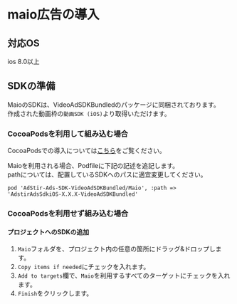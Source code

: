 # maio広告の導入

## 対応OS

ios 8.0以上

## SDKの準備

MaioのSDKは、VideoAdSDKBundledのパッケージに同梱されております。  
作成された動画枠の`動画SDK (iOS)`より取得いただけます。

### CocoaPodsを利用して組み込む場合

CocoaPodsでの導入については[こちら](../init/cocoapods.md)をご覧ください。

Maioを利用される場合、Podfileに下記の記述を追記します。  
pathについては、配置しているSDKへのパスに適宜変更してください。

```
pod 'AdStir-Ads-SDK-VideoAdSDKBundled/Maio', :path => 'AdstirAdsSdkiOS-X.X.X-VideoAdSDKBundled'
```

### CocoaPodsを利用せず組み込む場合

#### プロジェクトへのSDKの追加

1. `Maio`フォルダを、プロジェクト内の任意の箇所にドラッグ&ドロップします。
1. `Copy items if needed`にチェックを入れます。
1. `Add to targets`欄で、`Maio`を利用するすべてのターゲットにチェックを入れます。
1. `Finish`をクリックします。